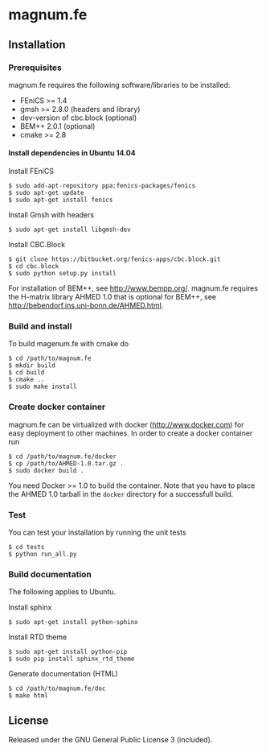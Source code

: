 magnum.fe
=========

Installation
------------

### Prerequisites
magnum.fe requires the following software/libraries to be installed:

* FEniCS >= 1.4
* gmsh >= 2.8.0 (headers and library)
* dev-version of cbc.block (optional)
* BEM++ 2.0.1 (optional)
* cmake >= 2.8

#### Install dependencies in Ubuntu 14.04
Install FEniCS

    $ sudo add-apt-repository ppa:fenics-packages/fenics
    $ sudo apt-get update
    $ sudo apt-get install fenics

Install Gmsh with headers

    $ sudo apt-get install libgmsh-dev

Install CBC.Block

    $ git clone https://bitbucket.org/fenics-apps/cbc.block.git
    $ cd cbc.block
    $ sudo python setup.py install

For installation of BEM++, see http://www.bempp.org/. magnum.fe requires the H-matrix library AHMED 1.0 that is optional for BEM++, see http://bebendorf.ins.uni-bonn.de/AHMED.html.

### Build and install
To build magenum.fe with cmake do

    $ cd /path/to/magnum.fe
    $ mkdir build
    $ cd build
    $ cmake ..
    $ sudo make install

### Create docker container
magnum.fe can be virtualized with docker (http://www.docker.com) for easy deployment to other machines.
In order to create a docker container run

    $ cd /path/to/magnum.fe/docker
    $ cp /path/to/AHMED-1.0.tar.gz .
    $ sudo docker build .

You need Docker >= 1.0 to build the container. Note that you have to place the AHMED 1.0 tarball in the `docker` directory for a successfull build.

### Test
You can test your installation by running the unit tests

    $ cd tests
    $ python run_all.py

### Build documentation
The following applies to Ubuntu.

Install sphinx

    $ sudo apt-get install python-sphinx

Install RTD theme

    $ sudo apt-get install python-pip
    $ sudo pip install sphinx_rtd_theme

Generate documentation (HTML)

    $ cd /path/to/magnum.fe/doc
    $ make html

License
-------
Released under the GNU General Public License 3 (included).
